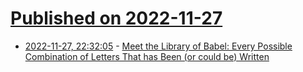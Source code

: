 # [Published on 2022-11-27](index.md)

* [2022-11-27, 22:32:05](https://lobste.rs/s/utz7to/meet_library_babel_every_possible) - [Meet the Library of Babel: Every Possible Combination of Letters That has Been (or could be) Written](https://futurism.com/meet-the-digital-library-of-babel-a-complete-combination-of-every-possible-combination-of-letters-ever)
